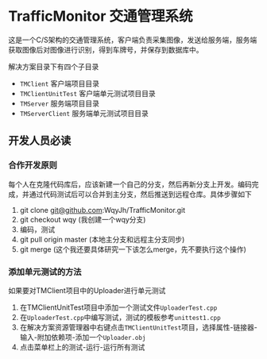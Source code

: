 # TrafficMonitor 交通管理系统
这是一个C/S架构的交通管理系统，客户端负责采集图像，发送给服务端，服务端获取图像后对图像进行识别，得到车牌号，并保存到数据库中。

解决方案目录下有四个子目录
- `TMClient` 客户端项目目录
- `TMClientUnitTest` 客户端单元测试项目目录
- `TMServer` 服务端项目目录
- `TMServerClient` 服务端单元测试项目目录

## 开发人员必读

### 合作开发原则
每个人在克隆代码库后，应该新建一个自己的分支，然后再新分支上开发。编码完成，并通过代码测试后可以合并到主分支，然后推送到远程仓库。具体步骤如下
1. git clone git@github.com:WqyJh/TrafficMonitor.git
2. git checkout wqy (我创建一个wqy分支)
3. 编码，测试
4. git pull origin master (本地主分支和远程主分支同步)
5. git merge (这个我还要具体研究一下该怎么merge，先不要执行这个操作)

### 添加单元测试的方法
如果要对TMClient项目中的Uploader进行单元测试
1. 在TMClientUnitTest项目中添加一个测试文件`UploaderTest.cpp`
2. 在`UploaderTest.cpp`中编写测试，测试的模板参考`unittest1.cpp`
3. 在解决方案资源管理器中右键点击`TMClientUnitTest`项目，选择属性-链接器-输入-附加依赖项-添加一个`Uploader.obj`
4. 点击菜单栏上的测试-运行-运行所有测试
